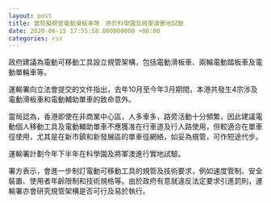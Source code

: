 ```yaml
---
layout: post
title: 當局擬規管電動滑板車等　將於科學園及將軍澳實地試驗
date: 2020-06-15 17:55:58.000000000 +08:00
categories: rss
---
```


政府建議為電動可移動工具設立規管架構，包括電動滑板車、兩輪電動踏板車及電動單輪車等。

運輸署向立法會提交的文件指出，去年10月至今年3月期間，本港共發生4宗涉及電動滑板車和電動輔助單車的致命意外。

當局認為，香港即使在非商業中心區，人多車多，路旁活動十分頻繁，因此建議電動個人移動工具及電動輔助單車不應獲准在行車道及行人路使用，但較適合在單車徑使用，尤其是在新市鎮和新發展區的單車徑網絡，如妥為規管，可作短途代步。

運輸署計劃今年下半年在科學園及將軍澳進行實地試驗。

署方表示，會進一步制訂電動可移動工具的規管及技術要求，例如速度管制、安全裝置、使用者年齡限制和技術規格等。由於政府有意就違反法定要求引進罰則，運輸署亦會研究規管架構是否可行及易於執行。
